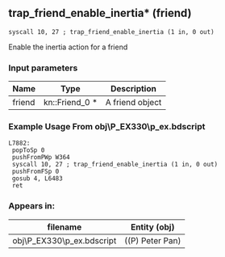 ## trap_friend_enable_inertia* (friend)

`syscall 10, 27 ; trap_friend_enable_inertia (1 in, 0 out)`

Enable the inertia action for a friend

### Input parameters
| Name | Type | Description
|------|------|------------
| friend   | kn::Friend_0 *   | A friend object


### Example Usage From obj\P_EX330\p_ex.bdscript
```plaintext
L7882:
 popToSp 0
 pushFromPWp W364
 syscall 10, 27 ; trap_friend_enable_inertia (1 in, 0 out)
 pushFromFSp 0
 gosub 4, L6483
 ret
```


### Appears in:
| filename | Entity (obj)
|----------|-------------
| obj\P_EX330\p_ex.bdscript       | ((P) Peter Pan)          



